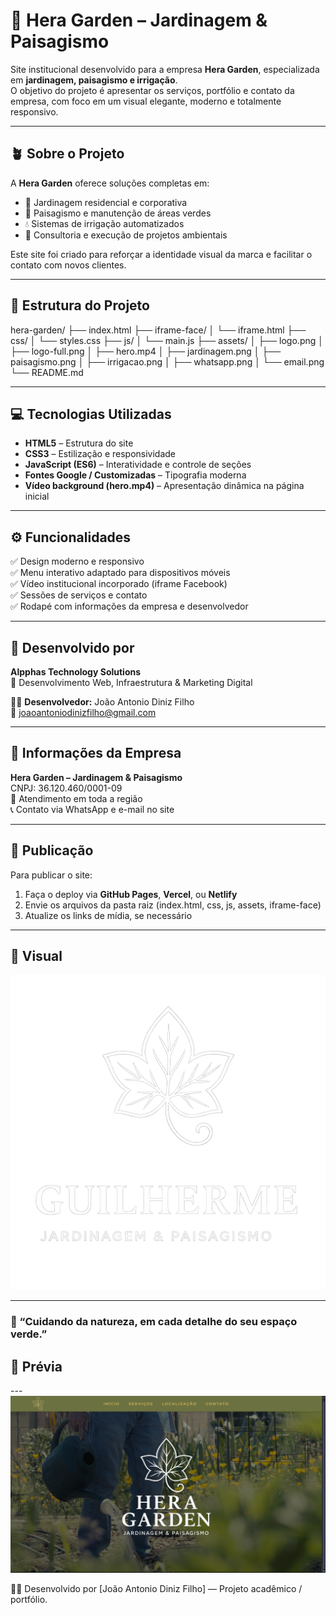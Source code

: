 # 🌿 Hera Garden – Jardinagem & Paisagismo  

Site institucional desenvolvido para a empresa **Hera Garden**, especializada em **jardinagem, paisagismo e irrigação**.  
O objetivo do projeto é apresentar os serviços, portfólio e contato da empresa, com foco em um visual elegante, moderno e totalmente responsivo.  

---

## 🪴 Sobre o Projeto  

A **Hera Garden** oferece soluções completas em:  
- 🌼 Jardinagem residencial e corporativa  
- 🌳 Paisagismo e manutenção de áreas verdes  
- 💧 Sistemas de irrigação automatizados  
- 🌱 Consultoria e execução de projetos ambientais  

Este site foi criado para reforçar a identidade visual da marca e facilitar o contato com novos clientes.  

---

## 🧩 Estrutura do Projeto  

hera-garden/
├── index.html
├── iframe-face/
│ └── iframe.html
├── css/
│ └── styles.css
├── js/
│ └── main.js
├── assets/
│ ├── logo.png
│ ├── logo-full.png
│ ├── hero.mp4
│ ├── jardinagem.png
│ ├── paisagismo.png
│ ├── irrigacao.png
│ ├── whatsapp.png
│ └── email.png
└── README.md


---

## 💻 Tecnologias Utilizadas  

- **HTML5** – Estrutura do site  
- **CSS3** – Estilização e responsividade  
- **JavaScript (ES6)** – Interatividade e controle de seções  
- **Fontes Google / Customizadas** – Tipografia moderna  
- **Vídeo background (hero.mp4)** – Apresentação dinâmica na página inicial  

---

## ⚙️ Funcionalidades  

✅ Design moderno e responsivo  
✅ Menu interativo adaptado para dispositivos móveis  
✅ Vídeo institucional incorporado (iframe Facebook)  
✅ Sessões de serviços e contato  
✅ Rodapé com informações da empresa e desenvolvedor  

---

## 🧠 Desenvolvido por  

**Alpphas Technology Solutions**  
💼 Desenvolvimento Web, Infraestrutura & Marketing Digital  

👨‍💻 **Desenvolvedor:** João Antonio Diniz Filho  
📧 [joaoantoniodinizfilho@gmail.com](mailto:joaoantoniodinizfilho@gmail.com)   

---

## 🏢 Informações da Empresa  

**Hera Garden – Jardinagem & Paisagismo**  
CNPJ: 36.120.460/0001-09  
📍 Atendimento em toda a região  
📞 Contato via WhatsApp e e-mail no site  

---

## 🚀 Publicação  

Para publicar o site:  
1. Faça o deploy via **GitHub Pages**, **Vercel**, ou **Netlify**  
2. Envie os arquivos da pasta raiz (index.html, css, js, assets, iframe-face)  
3. Atualize os links de mídia, se necessário  

---

## 📸 Visual  

![Preview do site](assets/logo-full.png)

---

### 💚 “Cuidando da natureza, em cada detalhe do seu espaço verde.”  

## 📸 Prévia

---![alt text](image.png)

👨‍💻 Desenvolvido por [João Antonio Diniz Filho] — Projeto acadêmico / portfólio.
